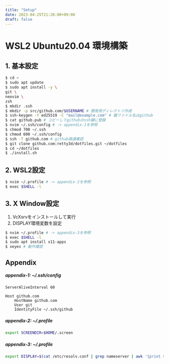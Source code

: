 ```yaml
---
title: "Setup"
date: 2023-04-25T21:26:00+09:00
draft: false
---
```


# WSL2 Ubuntu20.04 環境構築

## 1. 基本設定

```bash
$ cd ~
$ sudo apt update
$ sudo apt install -y \
git \
neovim \
zsh
$ mkdir .ssh
$ mkdir -p src/github.com/$USERNAME # 開発用ディレクトリ作成
$ ssh-keygen -t ed25519 -C "mail@example.com" # 鍵ファイル名はgithub
$ cat github.pub # コピーしてgithubのssh鍵に登録
$ nvim ~/.ssh/config # -> appendix-1を参照
$ chmod 700 ~/.ssh
$ chmod 600 ~/.ssh/config
$ ssh -T github.com # github疎通確認
$ git clone github.com:retty3d/dotfiles.git ~/dotfiles
$ cd ~/dotfiles
$ ./install.sh
```

## 2. WSL2設定

```bash
$ nvim ~/.profile # -> appendix-2を参照
$ exec $SHELL -l
```

## 3. X Window設定

1. VcXsrvをインストールして実行
1. DISPLAY環境変数を設定
```bash
$ nvim ~/.profile # -> appendix-3を参照
$ exec $SHELL -l
$ sudo apt install x11-apps
$ xeyes # 動作確認
```

## Appendix

##### appendix-1: ~/.ssh/config

```ssh_config
ServerAliveInterval 60

Host github.com
    HostName github.com
    User git
    IdentityFile ~/.ssh/github
```

##### appendix-2: ~/.profile

```bash
export SCREENDIR=$HOME/.screen
```

##### appendix-3: ~/.profile
```bash
export DISPLAY=$(cat /etc/resolv.conf | grep nameserver | awk '{print $2; exit;}'):0.0
```

